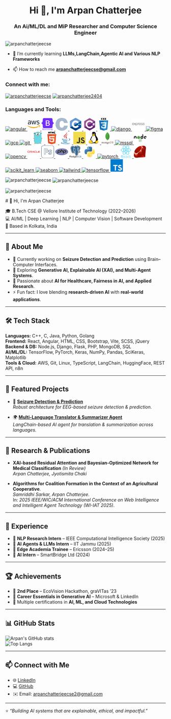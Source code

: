 <h1 align="center">Hi 👋, I'm Arpan Chatterjee</h1>
<h3 align="center">An Ai/ML/DL and MiP Researcher and Computer Science Engineer</h3>

<p align="left"> <img src="https://komarev.com/ghpvc/?username=arpanchatterjeecse&label=Profile%20views&color=0e75b6&style=flat" alt="arpanchatterjeecse" /> </p>

- 🌱 I’m currently learning **LLMs,LangChain,Agentic AI and Various NLP Frameworks**

- 📫 How to reach me **arpanchatterjeecse@gmail.com**

<h3 align="left">Connect with me:</h3>
<p align="left">
<a href="https://linkedin.com/in/arpanchatterjeecse" target="blank"><img align="center" src="https://raw.githubusercontent.com/rahuldkjain/github-profile-readme-generator/master/src/images/icons/Social/linked-in-alt.svg" alt="arpanchatterjeecse" height="30" width="40" /></a>
<a href="https://kaggle.com/arpanchatterjee2404" target="blank"><img align="center" src="https://raw.githubusercontent.com/rahuldkjain/github-profile-readme-generator/master/src/images/icons/Social/kaggle.svg" alt="arpanchatterjee2404" height="30" width="40" /></a>
</p>

<h3 align="left">Languages and Tools:</h3>
<p align="left"> <a href="https://angular.io" target="_blank" rel="noreferrer"> <img src="https://angular.io/assets/images/logos/angular/angular.svg" alt="angular" width="40" height="40"/> </a> <a href="https://aws.amazon.com" target="_blank" rel="noreferrer"> <img src="https://raw.githubusercontent.com/devicons/devicon/master/icons/amazonwebservices/amazonwebservices-original-wordmark.svg" alt="aws" width="40" height="40"/> </a> <a href="https://getbootstrap.com" target="_blank" rel="noreferrer"> <img src="https://raw.githubusercontent.com/devicons/devicon/master/icons/bootstrap/bootstrap-plain-wordmark.svg" alt="bootstrap" width="40" height="40"/> </a> <a href="https://www.cprogramming.com/" target="_blank" rel="noreferrer"> <img src="https://raw.githubusercontent.com/devicons/devicon/master/icons/c/c-original.svg" alt="c" width="40" height="40"/> </a> <a href="https://www.w3schools.com/cpp/" target="_blank" rel="noreferrer"> <img src="https://raw.githubusercontent.com/devicons/devicon/master/icons/cplusplus/cplusplus-original.svg" alt="cplusplus" width="40" height="40"/> </a> <a href="https://www.w3schools.com/cs/" target="_blank" rel="noreferrer"> <img src="https://raw.githubusercontent.com/devicons/devicon/master/icons/csharp/csharp-original.svg" alt="csharp" width="40" height="40"/> </a> <a href="https://www.w3schools.com/css/" target="_blank" rel="noreferrer"> <img src="https://raw.githubusercontent.com/devicons/devicon/master/icons/css3/css3-original-wordmark.svg" alt="css3" width="40" height="40"/> </a> <a href="https://www.djangoproject.com/" target="_blank" rel="noreferrer"> <img src="https://cdn.worldvectorlogo.com/logos/django.svg" alt="django" width="40" height="40"/> </a> <a href="https://expressjs.com" target="_blank" rel="noreferrer"> <img src="https://raw.githubusercontent.com/devicons/devicon/master/icons/express/express-original-wordmark.svg" alt="express" width="40" height="40"/> </a> <a href="https://www.figma.com/" target="_blank" rel="noreferrer"> <img src="https://www.vectorlogo.zone/logos/figma/figma-icon.svg" alt="figma" width="40" height="40"/> </a> <a href="https://cloud.google.com" target="_blank" rel="noreferrer"> <img src="https://www.vectorlogo.zone/logos/google_cloud/google_cloud-icon.svg" alt="gcp" width="40" height="40"/> </a> <a href="https://git-scm.com/" target="_blank" rel="noreferrer"> <img src="https://www.vectorlogo.zone/logos/git-scm/git-scm-icon.svg" alt="git" width="40" height="40"/> </a> <a href="https://golang.org" target="_blank" rel="noreferrer"> <img src="https://raw.githubusercontent.com/devicons/devicon/master/icons/go/go-original.svg" alt="go" width="40" height="40"/> </a> <a href="https://www.w3.org/html/" target="_blank" rel="noreferrer"> <img src="https://raw.githubusercontent.com/devicons/devicon/master/icons/html5/html5-original-wordmark.svg" alt="html5" width="40" height="40"/> </a> <a href="https://www.java.com" target="_blank" rel="noreferrer"> <img src="https://raw.githubusercontent.com/devicons/devicon/master/icons/java/java-original.svg" alt="java" width="40" height="40"/> </a> <a href="https://developer.mozilla.org/en-US/docs/Web/JavaScript" target="_blank" rel="noreferrer"> <img src="https://raw.githubusercontent.com/devicons/devicon/master/icons/javascript/javascript-original.svg" alt="javascript" width="40" height="40"/> </a> <a href="https://www.linux.org/" target="_blank" rel="noreferrer"> <img src="https://raw.githubusercontent.com/devicons/devicon/master/icons/linux/linux-original.svg" alt="linux" width="40" height="40"/> </a> <a href="https://www.mongodb.com/" target="_blank" rel="noreferrer"> <img src="https://raw.githubusercontent.com/devicons/devicon/master/icons/mongodb/mongodb-original-wordmark.svg" alt="mongodb" width="40" height="40"/> </a> <a href="https://www.microsoft.com/en-us/sql-server" target="_blank" rel="noreferrer"> <img src="https://www.svgrepo.com/show/303229/microsoft-sql-server-logo.svg" alt="mssql" width="40" height="40"/> </a> <a href="https://nodejs.org" target="_blank" rel="noreferrer"> <img src="https://raw.githubusercontent.com/devicons/devicon/master/icons/nodejs/nodejs-original-wordmark.svg" alt="nodejs" width="40" height="40"/> </a> <a href="https://opencv.org/" target="_blank" rel="noreferrer"> <img src="https://www.vectorlogo.zone/logos/opencv/opencv-icon.svg" alt="opencv" width="40" height="40"/> </a> <a href="https://www.oracle.com/" target="_blank" rel="noreferrer"> <img src="https://raw.githubusercontent.com/devicons/devicon/master/icons/oracle/oracle-original.svg" alt="oracle" width="40" height="40"/> </a> <a href="https://www.photoshop.com/en" target="_blank" rel="noreferrer"> <img src="https://raw.githubusercontent.com/devicons/devicon/master/icons/photoshop/photoshop-line.svg" alt="photoshop" width="40" height="40"/> </a> <a href="https://www.php.net" target="_blank" rel="noreferrer"> <img src="https://raw.githubusercontent.com/devicons/devicon/master/icons/php/php-original.svg" alt="php" width="40" height="40"/> </a> <a href="https://www.postgresql.org" target="_blank" rel="noreferrer"> <img src="https://raw.githubusercontent.com/devicons/devicon/master/icons/postgresql/postgresql-original-wordmark.svg" alt="postgresql" width="40" height="40"/> </a> <a href="https://www.python.org" target="_blank" rel="noreferrer"> <img src="https://raw.githubusercontent.com/devicons/devicon/master/icons/python/python-original.svg" alt="python" width="40" height="40"/> </a> <a href="https://pytorch.org/" target="_blank" rel="noreferrer"> <img src="https://www.vectorlogo.zone/logos/pytorch/pytorch-icon.svg" alt="pytorch" width="40" height="40"/> </a> <a href="https://reactjs.org/" target="_blank" rel="noreferrer"> <img src="https://raw.githubusercontent.com/devicons/devicon/master/icons/react/react-original-wordmark.svg" alt="react" width="40" height="40"/> </a> <a href="https://www.ruby-lang.org/en/" target="_blank" rel="noreferrer"> <img src="https://raw.githubusercontent.com/devicons/devicon/master/icons/ruby/ruby-original.svg" alt="ruby" width="40" height="40"/> </a> <a href="https://scikit-learn.org/" target="_blank" rel="noreferrer"> <img src="https://upload.wikimedia.org/wikipedia/commons/0/05/Scikit_learn_logo_small.svg" alt="scikit_learn" width="40" height="40"/> </a> <a href="https://seaborn.pydata.org/" target="_blank" rel="noreferrer"> <img src="https://seaborn.pydata.org/_images/logo-mark-lightbg.svg" alt="seaborn" width="40" height="40"/> </a> <a href="https://tailwindcss.com/" target="_blank" rel="noreferrer"> <img src="https://www.vectorlogo.zone/logos/tailwindcss/tailwindcss-icon.svg" alt="tailwind" width="40" height="40"/> </a> <a href="https://www.tensorflow.org" target="_blank" rel="noreferrer"> <img src="https://www.vectorlogo.zone/logos/tensorflow/tensorflow-icon.svg" alt="tensorflow" width="40" height="40"/> </a> <a href="https://www.typescriptlang.org/" target="_blank" rel="noreferrer"> <img src="https://raw.githubusercontent.com/devicons/devicon/master/icons/typescript/typescript-original.svg" alt="typescript" width="40" height="40"/> </a> </p>

<p><img align="left" src="https://github-readme-stats.vercel.app/api/top-langs?username=arpanchatterjeecse&show_icons=true&locale=en&layout=compact" alt="arpanchatterjeecse" /></p>

<p>&nbsp;<img align="center" src="https://github-readme-stats.vercel.app/api?username=arpanchatterjeecse&show_icons=true&locale=en" alt="arpanchatterjeecse" /></p>

<p><img align="center" src="https://github-readme-streak-stats.herokuapp.com/?user=arpanchatterjeecse&" alt="arpanchatterjeecse" /></p>
# 👋 Hi, I'm Arpan Chatterjee  

🎓 B.Tech CSE @ Vellore Institute of Technology (2022–2026)  
💻 AI/ML | Deep Learning | NLP | Computer Vision | Software Development  
📍 Based in Kolkata, India  

---

## 🚀 About Me  
- 🔭 Currently working on **Seizure Detection and Prediction** using Brain–Computer Interfaces.  
- 🌱 Exploring **Generative AI, Explainable AI (XAI), and Multi-Agent Systems**.  
- 🎯 Passionate about **AI for Healthcare, Fairness in AI, and Applied Research**.  
- ⚡ Fun fact: I love blending **research-driven AI** with **real-world applications**.  

---

## 🛠️ Tech Stack  
**Languages:** C++, C, Java, Python, Golang  
**Frontend:** React, Angular, HTML, CSS, Bootstrap, Vite, SCSS, jQuery  
**Backend & DB:** Node.js, Django, Flask, PHP, MongoDB, SQL  
**AI/ML/DL:** TensorFlow, PyTorch, Keras, NumPy, Pandas, SciKeras, Matplotlib  
**Tools & Cloud:** AWS, Git, Linux, TypeScript, LangChain, HuggingFace, REST API, n8n  

---

## 📌 Featured Projects  
- 🧠 [**Seizure Detection & Prediction**](https://github.com/arpanchatterjeecse/eeg-bci-project-)  
   *Robust architecture for EEG-based seizure detection & prediction.*  

- 🌍 [**Multi-Language Translator & Summarizer Agent**](https://github.com/arpanchatterjeecse/Translator-and-Summarizer-Agent)  
   *LangChain-based AI agent for translation & summarization across languages.*  

---
## 📑 Research & Publications  

- **XAI-based Residual Attention and Bayesian-Optimized Network for Medical Classification** *(In Review)*  
  *Arpan Chatterjee, Jyotismita Chaki*  

- **Algorithms for Coalition Formation in the Context of an Agricultural Cooperative**.  
  *Samriddhi Sarkar, Arpan Chatterjee*.  
  In: *2025 IEEE/WIC/ACM International Conference on Web Intelligence and Intelligent Agent Technology (WI-IAT 2025)*.


---

## 💼 Experience  
- 🔹 **NLP Research Intern** – IEEE Computational Intelligence Society (2025)  
- 🔹 **AI Agents & LLMs Intern** – IIT Jammu (2025)  
- 🔹 **Edge Academia Trainee** – Ericsson (2024–25)  
- 🔹 **AI Intern** – SmartBridge Ltd (2024)  

---

## 🏆 Achievements  
- 🥈 **2nd Place** – EcoVision Hackathon, graVITas ’23  
- 📜 **Career Essentials in Generative AI** – Microsoft & LinkedIn  
- 📌 Multiple certifications in **AI, ML, and Cloud Technologies**  

---

## 📊 GitHub Stats  
![Arpan's GitHub stats](https://github-readme-stats.vercel.app/api?username=arpanchatterjeecse&show_icons=true&theme=radical)  
![Top Langs](https://github-readme-stats.vercel.app/api/top-langs/?username=arpanchatterjeecse&layout=compact&theme=radical)  

---

## 📫 Connect with Me  
- 🌐 [LinkedIn](https://www.linkedin.com/in/arpanchatterjeecse/)  
- 💻 [GitHub](https://github.com/arpanchatterjeecse)  
- ✉️ Email: arpanchatterjeecse2@gmail.com  

---
⭐️ *“Building AI systems that are explainable, ethical, and impactful.”*  

